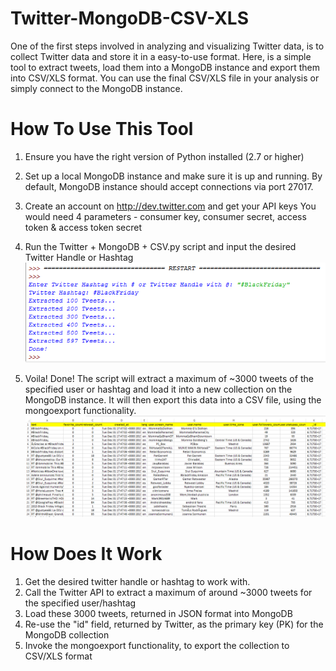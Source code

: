 # Twitter-MongoDB-CSV-XLS
One of the first steps involved in analyzing and visualizing Twitter data, is to collect Twitter data and store it in a easy-to-use format. Here, is a simple tool to extract tweets, load them into a MongoDB instance and export them into CSV/XLS format. You can use the final CSV/XLS file in your analysis or simply connect to the MongoDB instance.


<h1>How To Use This Tool</h1>

1. Ensure you have the right version of Python installed (2.7 or higher)

2. Set up a local MongoDB instance and make sure it is up and running. 
   By default, MongoDB instance should accept connections via port 27017.
   
3. Create an account on http://dev.twitter.com and get your API keys
   You would need 4 parameters - consumer key, consumer secret, access token & access token secret
   
4. Run the Twitter + MongoDB + CSV.py script and input the desired Twitter Handle or Hashtag                                     ![Python Shell Screenshot](images/img1.png)
5. Voila! Done! The script will extract a maximum of ~3000 tweets of the specified user or hashtag
   and load it into a new collection on the MongoDB instance. It will then export this data into a
   CSV file, using the mongoexport functionality.
![CSV Output](images/img2.png)


<h1>How Does It Work</h2>

1. Get the desired twitter handle or hashtag to work with.
2. Call the Twitter API to extract a maximum of around ~3000 tweets for the specified user/hashtag
3. Load these 3000 tweets, returned in JSON format into MongoDB
4. Re-use the "id" field, returned by Twitter, as the primary key (PK) for the MongoDB collection
5. Invoke the mongoexport functionality, to export the collection to CSV/XLS format
